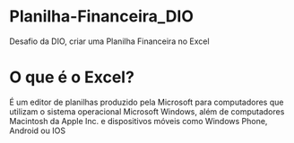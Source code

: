 # Planilha-Financeira_DIO

Desafio da DIO, criar uma Planilha Financeira no Excel
# O que é o Excel?
É um editor de planilhas produzido pela Microsoft para 
computadores que utilizam o sistema operacional Microsoft Windows, 
além de computadores Macintosh da Apple Inc. e dispositivos móveis como Windows Phone, 
Android ou IOS
